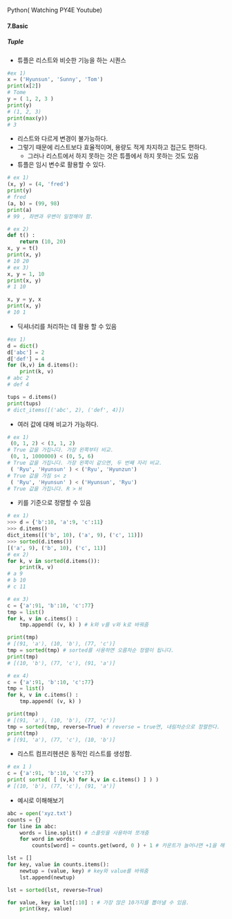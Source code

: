 Python( Watching PY4E Youtube)



#### 7.Basic

##### Tuple

- 튜플은 리스트와 비슷한 기능을 하는 시퀀스

```python
#ex 1)
x = ('Hyunsun', 'Sunny', 'Tom')
print(x[2])
# Tome
y = ( 1, 2, 3 )
print(y)
# (1, 2, 3)
print(max(y))
# 3
```

- 리스트와 다르게 변경이 불가능하다.
- 그렇기 때문에 리스트보다 효율적이며, 용량도 적게 차지하고 접근도 편하다.
  - 그러나 리스트에서 하지 못하는 것은 튜플에서 하지 못하는 것도 있음
- 튜플은 임시 변수로 활용할 수 있다.

```python
# ex 1)
(x, y) = (4, 'fred')
print(y)
# fred
(a, b) = (99, 98)
print(a)
# 99 , 좌변과 우변이 일정해야 함.

# ex 2)
def t() :
    return (10, 20)
x, y = t()
print(x, y)
# 10 20
# ex 3)
x, y = 1, 10
print(x, y)
# 1 10

x, y = y, x
print(x, y)
# 10 1
```

- 딕셔너리를 처리하는 데 활용 할 수 있음

```python
#ex 1)
d = dict()
d['abc'] = 2
d['def'] = 4
for (k,v) in d.items(): 
    print(k, v)
# abc 2
# def 4

tups = d.items()
print(tups)
# dict_items([('abc', 2), ('def', 4)])
```

- 여러 값에 대해 비교가 가능하다.

```python
# ex 1)
 (0, 1, 2) < (3, 1, 2)
# True 값을 가집니다. 가장 왼쪽부터 비교.
 (0, 1, 1000000) < (0, 5, 6)
# True 값을 가집니다. 가장 왼쪽이 같으면, 두 번째 자리 비교.
 ( 'Ryu', 'Hyunsun' ) < ('Ryu', 'Hyunzun')
# True 값을 가짐 s< z
 ( 'Ryu', 'Hyunsun' ) < ('Hyunsun', 'Ryu')
# True 값을 가집니다. R > H
```

- 키를 기준으로 정렬할 수 있음

```python
# ex 1)
>>> d = {'b':10, 'a':9, 'c':11}
>>> d.items()
dict_items([('b', 10), ('a', 9), ('c', 11)])
>>> sorted(d.items())
[('a', 9), ('b', 10), ('c', 11)]
# ex 2)
for k, v in sorted(d.items()):
    print(k, v)
# a 9
# b 10
# c 11

# ex 3)
c = {'a':91, 'b':10, 'c':77}
tmp = list()
for k, v in c.items() :
    tmp.append( (v, k) ) # k와 v를 v와 k로 바꿔줌

print(tmp)
# [(91, 'a'), (10, 'b'), (77, 'c')]
tmp = sorted(tmp) # sorted를 사용하면 오름차순 정렬이 됩니다.
print(tmp)
# [(10, 'b'), (77, 'c'), (91, 'a')]

# ex 4)
c = {'a':91, 'b':10, 'c':77}
tmp = list()
for k, v in c.items() :
    tmp.append( (v, k) )

print(tmp)
# [(91, 'a'), (10, 'b'), (77, 'c')]
tmp = sorted(tmp, reverse=True) # reverse = true면, 내림차순으로 정렬한다.
print(tmp)
# [(91, 'a'), (77, 'c'), (10, 'b')]
```

- 리스트 컴프리헨션은 동적인 리스트를 생성함.

```python
# ex 1 )
c = {'a':91, 'b':10, 'c':77}
print( sorted( [ (v,k) for k,v in c.items() ] ) )
# [(10, 'b'), (77, 'c'), (91, 'a')]
```

- 예시로 이해해보기

```python
abc = open('xyz.txt')
counts = {}
for line in abc:
    words = line.split() # 스플릿을 사용하여 쪼개줌
    for word in words:
        counts[word] = counts.get(word, 0 ) + 1 # 카운트가 늘어나면 +1을 해줌

lst = []
for key, value in counts.items():
    newtup = (value, key) # key와 value를 바꿔줌
    lst.append(newtup) 

lst = sorted(lst, reverse=True)

for value, key in lst[:10] : # 가장 많은 10가지를 뽑아낼 수 있음.
    print(key, value)
```













